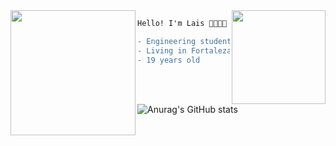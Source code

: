 <img align="right" height="150" src="https://media.giphy.com/media/1c8IA48wTVBtZ8uUer/giphy.gif"/>
<img align="left" height="200" src="https://media.giphy.com/media/Qs2fbGjITMxdtoyq3w/giphy.gif"/>
                                    
```diff
Hello! I'm Lais 👩🏽‍💻🌸

- Engineering student, 19 years old
- Living in Fortaleza, Brazil 
- 19 years old

```
![Anurag's GitHub stats](https://github-readme-stats.vercel.app/api?username=lais-qs&show_icons=true&theme=omni)
